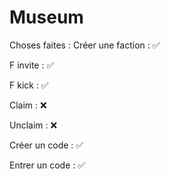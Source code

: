 # Museum

Choses faites :
Créer une faction : ✅

F invite : ✅

F kick : ✅

Claim : ❌

Unclaim : ❌

Créer un code : ✅

Entrer un code : ✅
